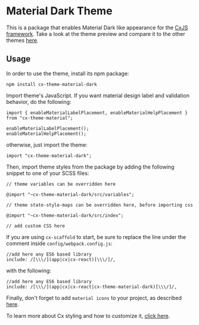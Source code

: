 # Material Dark Theme

This is a package that enables Material Dark like appearance for the [CxJS framework](https://cxjs.io/).
Take a look at the theme preview and compare it to the other themes [here](https://cxjs.io/v/master/themes/).

## Usage

In order to use the theme, install its npm package:

```
npm install cx-theme-material-dark
```

Import theme's JavaScript. If you want material design label and validation behavior, do the following:

```
import { enableMaterialLabelPlacement, enableMaterialHelpPlacement } from "cx-theme-material";

enableMaterialLabelPlacement();
enableMaterialHelpPlacement();
```

otherwise, just import the theme:

```
import "cx-theme-material-dark";
```

Then, import theme styles from the package by adding the following snippet to one of your SCSS files:
```
// theme variables can be overridden here

@import "~cx-theme-material-dark/src/variables";

// theme state-style-maps can be overridden here, before importing css

@import "~cx-theme-material-dark/src/index";

// add custom CSS here
```

If you are using `cx-scaffold` to start, be sure to replace the line under the comment inside `config/webpack.config.js`:
```
//add here any ES6 based library
include: /[\\\/](app|cx|cx-react)[\\\/]/,
```
with the following:
```
//add here any ES6 based library
include: /[\\\/](app|cx|cx-react|cx-theme-material-dark)[\\\/]/,
```
Finally, don't forget to add `material icons` to your project, as described [here](https://google.github.io/material-design-icons/#icon-font-for-the-web).

To learn more about Cx styling and how to customize it, 
[click here](https://cxjs.io/v/master/docs/concepts/css).